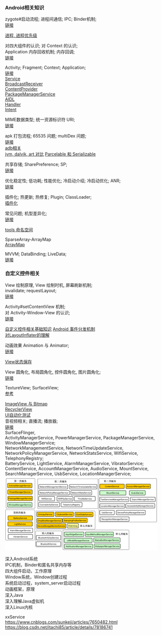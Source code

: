 ### Android相关知识  
zygote#启动流程;  进程间通信;  IPC;  Binder机制;  
[链接](basic/ipc_service/system_zygote_binder.md)  

[进程, 进程优先级](basic/ipc_service/process.md)  

对四大组件的认识;  对 Context 的认识;  
Application 内存回收机制; 内存回调;  
[链接](basic/context/concept.md)  

Activity;  Fragment;  Context;  Application;  
[链接](basic/context/Activity.md)  
[Service](basic/ipc_service/Service.md)  
[BroadcastReceiver](basic/ipc_service/BroadcastReceiver.md)  
[ContentProvider](basic/ipc_service/ContentProvider.md)  
[PackageManagerService](basic/ipc_service/PackageManagerService.md)   
[AIDL](basic/ipc_service/AIDL.md)  
[Handler](basic/handler/Handler.md)  
[Intent](basic/context/Intent.md)   


MIME数据类型;  统一资源标识符 URI;  
[链接](/ComputerScience/network/URI.md)   

apk 打包流程;  65535 问题;  multiDex 问题;  
[链接](basic/apk_build.md)  
[adb相关](basic/adb.md)  
[jvm, dalvik, art 对比](basic/jvm_dalvik_art.md)
[Parcelable 和 Serializable](basic/parcelable_serializable.md)  

共享存储;  SharePreference; SP;  
[链接](basic/sharePreference.md)  

优化稳定性;  低功耗;  性能优化;  冷启动介绍;  冷启动优化;  ANR;  
[链接](basic/optimize_stability_lowPower.md)  

插件化; 热更新; 热修复; Plugin; ClassLoader;  
[插件化](basic/plugin/pulgin.md)  

常见问题;  机型差异化;  
[链接](basic/librray/bug.md)  

[tools 命名空间](basic/tools.md)  

SparseArray-ArrayMap  
[ArrayMap](basic/librray/ArrayMap.md)  

MVVM;  DataBinding;  LiveData;  
[链接](basic/databinding/databinding.md)   

### 自定义控件相关  

View 绘制原理, View 绘制时机, 屏幕刷新机制;   
invalidate;  requestLayout;  
[链接](basic/view_window/invalidate_requestLayout.md)  

Activity#setContentView 机制;  
对 Activity-Window-View 的认识;  
[链接](basic/view_window/activity_window_view.md)  


[自定义控件相关基础知识](basic/view_window/view_basic_know.md)
[Android 事件分发机制](basic/view_window/dispatchTouchEvent.md)  
[对LayoutInflater的理解](basic/view_window/LayoutInflater.md)  

动画效果  Animation 与 Animator;  
[链接](basic/view_window/animation_animator.md)

[View状态保存](basic/view_window/view_state.md)  

View 圆角化, 布局圆角化, 控件圆角化, 图片圆角化;  
[链接](basic/view_window/layout_rounder.md)  

TextureView; SurfaceView;  
[参考](basic/view_window/TextureView.md)  

[ImageView 与 Bitmap](basic/ImageView.md)  
[RecyclerView](basic/recyclerView/RecyclerView.md)  
[UI自动化测试](basic/view_window/UiAutomator.md)  
音视频相关; 直播流; 播放器;  
[链接](basic/live_stream/live_stream.md)  
SurfaceFlinger,  
ActivityManagerService, PowerManagerService, PackageManagerService, WindowManagerService;  
NetworkManagementService, NetworkTimeUpdateService, NetworkPolicyManagerService, NetworkStatsService, WifiService, TelephonyRegistry;  
BatteryService, LightService, AlarmManagerService, VibratorService;  
ContentService, AccountManagerService, AudioService, MountService, SearchManagerService, UsbService, LocationManagerService;  
![AndroidService](basic/ImageFiles/android_service_001.png)  

深入Android系统  
IPC机制，Binder和匿名共享内存等  
四大组件启动，工作原理  
Window系统，Window创建过程  
系统启动过程，system_server启动过程  
动画框架，原理  
深入Java  
深入理解Java虚拟机  
深入Linux内核  

xxService  
https://www.cnblogs.com/sunkeji/articles/7650482.html  
https://blog.csdn.net/itachi85/article/details/78186741  

 